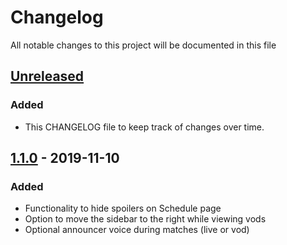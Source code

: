 # Changelog

All notable changes to this project will be documented in this file

## [Unreleased]
### Added
- This CHANGELOG file to keep track of changes over time.


## [1.1.0] - 2019-11-10
### Added
- Functionality to hide spoilers on Schedule page
- Option to move the sidebar to the right while viewing vods
- Optional announcer voice during matches (live or vod)

[Unreleased]: https://github.com/vickz84259/lolesports_enhancer/compare/1.1.0...dev
[1.1.0]: https://github.com/vickz84259/lolesports_enhancer/releases/tag/1.1.0
